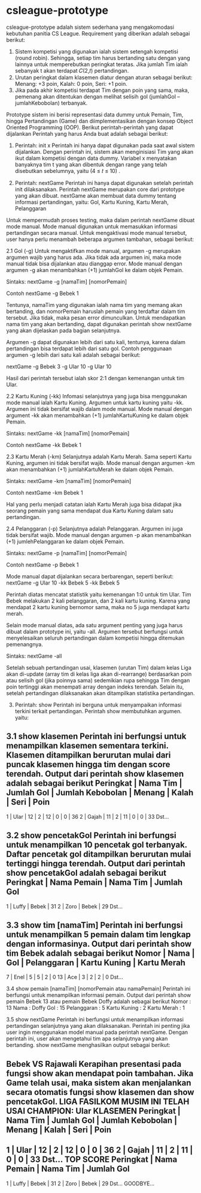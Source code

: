 # csleague-prototype

csleague-prototype adalah sistem sederhana yang mengakomodasi kebutuhan panitia CS League. Requirement yang diberikan adalah sebagai berikut:
1. Sistem kompetisi yang digunakan ialah sistem setengah kompetisi (round robin). Sehingga, setiap tim harus bertanding satu dengan yang lainnya untuk memperebutkan peringkat teratas. Jika jumlah Tim ialah sebanyak t akan terdapat 𝐶(2,𝑡) pertandingan.
2. Urutan peringkat dalam klasemen diatur dengan aturan sebagai berikut:
  Menang: +3 poin, Kalah: 0 poin, Seri: +1 poin.
3. Jika pada akhir kompetisi terdapat Tim dengan poin yang sama, maka, pemenang akan ditentukan dengan melihat selisih gol (jumlahGol – jumlahKebobolan) terbanyak.

Prototype sistem ini berisi representasi data dummy untuk Pemain, Tim, hingga Pertandingan (Game) dan diimplementasikan dengan konsep Object Oriented Programming (OOP). Berikut perintah-perintah yang dapat dijalankan
Perintah yang harus Anda buat adalah sebagai berikut:

1. Perintah: init x
Perintah ini hanya dapat digunakan pada saat awal sistem dijalankan. Dengan perintah ini,
sistem akan menginisiasi Tim yang akan ikut dalam kompetisi dengan data dummy. Variabel x
menyatakan banyaknya tim t yang akan dibentuk dengan range yang telah disebutkan
sebelumnya, yaitu (4 ≤ 𝑡 ≤ 10) . 

2. Perintah: nextGame
Perintah ini hanya dapat digunakan setelah perintah init dilaksanakan. Perintah nextGame
merupakan core dari prototype yang akan dibuat. nextGame akan membuat data dummy
tentang informasi pertandingan, yaitu: Gol, Kartu Kuning, Kartu Merah, Pelanggaran

Untuk mempermudah proses testing, maka dalam perintah nextGame dibuat mode manual.
Mode manual digunakan untuk memasukkan informasi pertandingan secara manual. Untuk
mengaktivasi mode manual tersebut, user hanya perlu menambah beberapa argumen
tambahan, sebagai berikut:

2.1 Gol (-g)
Untuk mengaktifkan mode manual, argumen -g merupakan argumen wajib yang
harus ada. Jika tidak ada argumen ini, maka mode manual tidak bisa dijalankan atau
dianggap error. Mode manual dengan argumen -g akan menambahkan (+1)
jumlahGol ke dalam objek Pemain.

Sintaks:
nextGame -g [namaTim] [nomorPemain]

Contoh
nextGame -g Bebek 1

Tentunya, namaTim yang digunakan ialah nama tim yang memang akan bertanding,
dan nomorPemain haruslah pemain yang terdaftar dalam tim tersebut. Jika tidak,
maka pesan error dimunculkan. Untuk mendapatkan nama tim yang akan bertanding,
dapat digunakan perintah show nextGame yang akan dijelaskan pada bagian
selanjutnya.

Argumen -g dapat digunakan lebih dari satu kali, tentunya, karena dalam
pertandingan bisa terdapat lebih dari satu gol. Contoh penggunaan argumen -g lebih
dari satu kali adalah sebagai berikut:

nextGame -g Bebek 3 -g Ular 10 -g Ular 10

Hasil dari perintah tersebut ialah skor 2:1 dengan kemenangan untuk tim Ular.

2.2 Kartu Kuning (-kk)
Infomasi selanjutnya yang juga bisa menggunakan mode manual ialah Kartu Kuning.
Argumen untuk kartu kuning yaitu -kk. Argumen ini tidak bersifat wajib dalam mode
manual. Mode manual dengan argument -kk akan menambahkan (+1)
jumlahKartuKuning ke dalam objek Pemain.

Sintaks:
nextGame -kk [namaTim] [nomorPemain]

Contoh
nextGame -kk Bebek 1

2.3 Kartu Merah (-km)
Selanjutnya adalah Kartu Merah. Sama seperti Kartu Kuning, argumen ini tidak
bersifat wajib. Mode manual dengan argumen -km akan menambahkan (+1)
jumlahKartuMerah ke dalam objek Pemain.

Sintaks:
nextGame -km [namaTim] [nomorPemain]

Contoh
nextGame -km Bebek 1

Hal yang perlu menjadi catatan ialah Kartu Merah juga bisa didapat jika seorang
pemain yang sama mendapat dua Kartu Kuning dalam satu pertandingan.

2.4 Pelanggaran (-p)
Selanjutnya adalah Pelanggaran. Argumen ini juga tidak bersifat wajib. Mode manual
dengan argumen -p akan menambahkan (+1) jumlehPelanggaran ke dalam objek
Pemain.

Sintaks:
nextGame -p [namaTim] [nomorPemain]

Contoh
nextGame -p Bebek 1

Mode manual dapat dijalankan secara berbarengan, seperti berikut:
nextGame -g Ular 10 -kk Bebek 5 -kk Bebek 5

Perintah diatas mencatat statistik yaitu kemenangan 1:0 untuk tim Ular. Tim Bebek melakukan
2 kali pelanggaran, dan 2 kali kartu kuning. Karena yang mendapat 2 kartu kuning bernomor
sama, maka no 5 juga mendapat kartu merah.

Selain mode manual diatas, ada satu argument penting yang juga harus dibuat dalam
prototype ini, yaitu -all. Argumen tersebut berfungsi untuk menyelesaikan seluruh
pertandingan dalam kompetisi hingga ditemukan pemenangnya.

Sintaks:
nextGame -all

Setelah sebuah pertandingan usai, klasemen (urutan Tim) dalam kelas Liga akan di-update
(array tim di kelas liga akan di-rearrange) berdasarkan poin atau selisih gol (jika poinnya sama)
sedemikian rupa sehingga Tim dengan poin tertinggi akan menempati array dengan indeks
terendah. Selain itu, setelah pertandingan dilaksanakan akan ditampilkan statistika
pertandingan.

3. Perintah: show
Perintah ini berguna untuk menyampaikan informasi terkini terkait pertandingan. Perintah
show membutuhkan argumen. yaitu:

3.1 show klasemen
Perintah ini berfungsi untuk menampilkan klasemen sementara terkini. Klasemen
ditampilkan berurutan mulai dari puncak klasemen hingga tim dengan score terendah.
Output dari perintah show klasemen adalah sebagai berikut
Peringkat | Nama Tim | Jumlah Gol | Jumlah Kebobolan | Menang | Kalah | Seri | Poin
-----------------------------------------------------------------------------------
 1 | Ular | 12 | 2 | 12 | 0 | 0 | 36
 2 | Gajah | 11 | 2 | 11 | 0 | 0 | 33
Dst…

3.2 show pencetakGol
Perintah ini berfungsi untuk menampilkan 10 pencetak gol terbanyak. Daftar
pencetak gol ditampilkan berurutan mulai tertinggi hingga terendah. Output dari
perintah show pencetakGol adalah sebagai berikut
Peringkat | Nama Pemain | Nama Tim | Jumlah Gol
-----------------------------------------------
 1 | Luffy | Bebek | 31
 2 | Zoro | Bebek | 29
Dst…

3.3 show tim [namaTim]
Perintah ini berfungsi untuk menampilkan 5 pemain dalam tim lengkap dengan
informasinya. Output dari perintah show tim Bebek adalah sebagai berikut
Nomor | Nama | Gol | Pelanggaran | Kartu Kuning | Kartu Merah
--------------------------------------------------------------
 7 | Enel | 5 | 5 | 2 | 0
 13 | Ace | 3 | 2 | 2 | 0
Dst…

3.4 show pemain [namaTim] [nomorPemain atau namaPemain]
Perintah ini berfungsi untuk menampilkan informasi pemain. Output dari perintah
show pemain Bebek 13 atau pemain Bebek Doffy adalah sebagai berikut
Nomor : 13
Nama : Doffy
Gol : 15
Pelanggaran : 5
Kartu Kuning : 2
Kartu Merah : 1

3.5 show nextGame
Perintah ini berfungsi untuk menampilkan informasi pertandingan selanjutnya yang
akan dilaksanakan. Perintah ini penting jika user ingin menggunakan model manual
pada perintah nextGame. Dengan perintah ini, user akan mengetahui tim apa
selanjutnya yang akan bertanding. show nextGame menghasilkan output sebagai
berikut:

Bebek VS Rajawali
Kerapihan presentasi pada fungsi show akan mendapat poin tambahan.
Jika Game telah usai, maka sistem akan menjalankan secara otomatis fungsi show klasemen dan
show pencetakGol.
LIGA FASILKOM MUSIM INI TELAH USAI
CHAMPION: Ular
KLASEMEN
Peringkat | Nama Tim | Jumlah Gol | Jumlah Kebobolan | Menang | Kalah | Seri | Poin
-----------------------------------------------------------------------------------
 1 | Ular | 12 | 2 | 12 | 0 | 0 | 36
 2 | Gajah | 11 | 2 | 11 | 0 | 0 | 33
Dst…
TOP SCORE
Peringkat | Nama Pemain | Nama Tim | Jumlah Gol
-----------------------------------------------
 1 | Luffy | Bebek | 31
 2 | Zoro | Bebek | 29
Dst…
GOODBYE…
